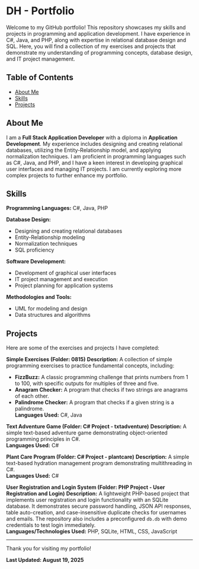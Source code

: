 # DH - Portfolio

Welcome to my GitHub portfolio! This repository showcases my skills and projects in programming and application development. I have experience in C#, Java, and PHP, along with expertise in relational database design and SQL. Here, you will find a collection of my exercises and projects that demonstrate my understanding of programming concepts, database design, and IT project management.

## Table of Contents
- [About Me](#about-me)  
- [Skills](#skills)  
- [Projects](#projects)  

## About Me
I am a **Full Stack Application Developer** with a diploma in **Application Development**. My experience includes designing and creating relational databases, utilizing the Entity-Relationship model, and applying normalization techniques. I am proficient in programming languages such as C#, Java, and PHP, and I have a keen interest in developing graphical user interfaces and managing IT projects. I am currently exploring more complex projects to further enhance my portfolio.

## Skills
**Programming Languages:** C#, Java, PHP  

**Database Design:**
- Designing and creating relational databases  
- Entity-Relationship modeling  
- Normalization techniques  
- SQL proficiency  

**Software Development:**
- Development of graphical user interfaces  
- IT project management and execution  
- Project planning for application systems  

**Methodologies and Tools:**
- UML for modeling and design  
- Data structures and algorithms  

## Projects

Here are some of the exercises and projects I have completed:

**Simple Exercises (Folder: 0815)**
**Description:** A collection of simple programming exercises to practice fundamental concepts, including:  
- **FizzBuzz:** A classic programming challenge that prints numbers from 1 to 100, with specific outputs for multiples of three and five.  
- **Anagram Checker:** A program that checks if two strings are anagrams of each other.  
- **Palindrome Checker:** A program that checks if a given string is a palindrome.  
**Languages Used:** C#, Java  

**Text Adventure Game (Folder: C# Project - txtadventure)**
**Description:** A simple text-based adventure game demonstrating object-oriented programming principles in C#.  
**Languages Used:** C#  

**Plant Care Program (Folder: C# Project - plantcare)**
**Description:** A simple text-based hydration management program demonstrating multithreading in C#.  
**Languages Used:** C#  

**User Registration and Login System (Folder: PHP Project - User Registration and Login)**
**Description:** A lightweight PHP-based project that implements user registration and login functionality with an SQLite database. It demonstrates secure password handling, JSON API responses, table auto-creation, and case-insensitive duplicate checks for usernames and emails. The repository also includes a preconfigured `db.db` with demo credentials to test login immediately.  
**Languages/Technologies Used:** PHP, SQLite, HTML, CSS, JavaScript  

***

Thank you for visiting my portfolio!

**Last Updated: August 19, 2025**
